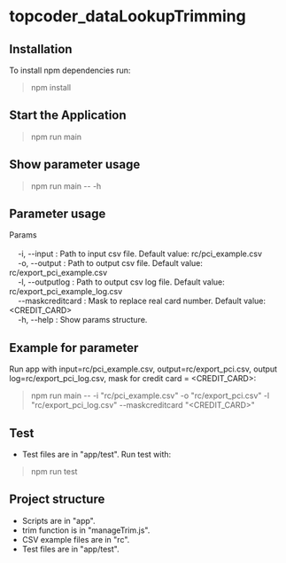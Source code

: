 # topcoder_dataLookupTrimming

## Installation

To install npm  dependencies run:

> npm install

## Start the Application

> npm run main

## Show parameter usage

> npm run main -- -h

## Parameter usage
Params <br />
 <br />
 &nbsp;&nbsp;&nbsp;&nbsp;-i, --input :    Path to input csv file. Default value: rc/pci_example.csv <br />
&nbsp;&nbsp;&nbsp;&nbsp;-o, --output :   Path to output csv file. Default value: rc/export_pci_example.csv <br />
&nbsp;&nbsp;&nbsp;&nbsp;-l, --outputlog :    Path to output csv log file. Default value: rc/export_pci_example_log.csv <br />
&nbsp;&nbsp;&nbsp;&nbsp;--maskcreditcard :    Mask to replace real card number. Default value: <CREDIT_CARD> <br />
&nbsp;&nbsp;&nbsp;&nbsp;-h, --help :    Show params structure. <br />
  
## Example for parameter
Run app with input=rc/pci_example.csv, output=rc/export_pci.csv, output log=rc/export_pci_log.csv, mask for credit card = <CREDIT_CARD>:
  > npm run main -- -i "rc/pci_example.csv" -o "rc/export_pci.csv" -l "rc/export_pci_log.csv" --maskcreditcard "<CREDIT_CARD>"

## Test
- Test files are in "app/test".
Run test with:
> npm run test

  ## Project structure
  - Scripts are in "app".
  - trim function is in "manageTrim.js".
  - CSV example files are in "rc".
  - Test files are in "app/test".
